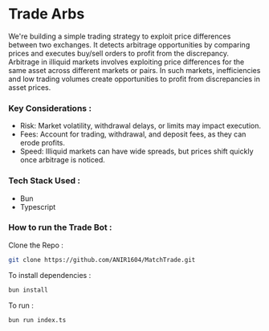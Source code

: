# Trade Arbs

We're building a simple trading strategy to exploit price differences between two exchanges. It detects arbitrage opportunities by comparing prices and executes buy/sell orders to profit from the discrepancy. Arbitrage in illiquid markets involves exploiting price differences for the same asset across different markets or pairs. In such markets, inefficiencies and low trading volumes create opportunities to profit from discrepancies in asset prices.


### Key Considerations :
- Risk: Market volatility, withdrawal delays, or limits may impact execution.
- Fees: Account for trading, withdrawal, and deposit fees, as they can erode profits.
- Speed: Illiquid markets can have wide spreads, but prices shift quickly once arbitrage is noticed.


### Tech Stack Used :
- Bun
- Typescript

### How to run the Trade Bot : 
Clone the Repo : 

```bash
git clone https://github.com/ANIR1604/MatchTrade.git
```

To install dependencies :

```bash
bun install
```

To run :

```bash
bun run index.ts
```

